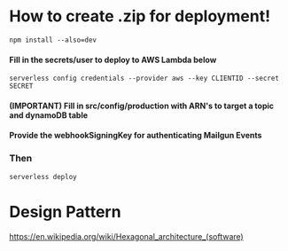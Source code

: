 # How to create .zip for deployment!

```
npm install --also=dev
```

#### Fill in the secrets/user to deploy to AWS Lambda below
```
serverless config credentials --provider aws --key CLIENTID --secret SECRET
```


#### (IMPORTANT) Fill in src/config/production with ARN's to target a topic and dynamoDB table 
####  Provide the webhookSigningKey for authenticating Mailgun Events


### Then
```
serverless deploy
```


# Design Pattern

https://en.wikipedia.org/wiki/Hexagonal_architecture_(software)
